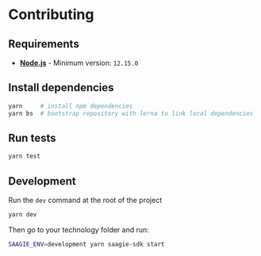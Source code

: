 # Contributing

## Requirements

* **[Node.js](https://nodejs.org/)** - Minimum version: `12.15.0`

## Install dependencies

```sh
yarn     # install npm dependencies
yarn bs  # bootstrap repository with lerna to link local dependencies
```

## Run tests

```sh
yarn test
```

## Development

Run the `dev` command at the root of the project

```sh
yarn dev
```

Then go to your technology folder and run:

```sh
SAAGIE_ENV=development yarn saagie-sdk start
```
